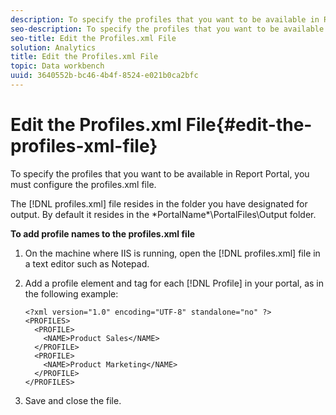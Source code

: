 ```yaml
---
description: To specify the profiles that you want to be available in Report Portal, you must configure the profiles.xml file.
seo-description: To specify the profiles that you want to be available in Report Portal, you must configure the profiles.xml file.
seo-title: Edit the Profiles.xml File
solution: Analytics
title: Edit the Profiles.xml File
topic: Data workbench
uuid: 3640552b-bc46-4b4f-8524-e021b0ca2bfc
---
```


# Edit the Profiles.xml File{#edit-the-profiles-xml-file}

To specify the profiles that you want to be available in Report Portal, you must configure the profiles.xml file.

The [!DNL profiles.xml] file resides in the folder you have designated for output. By default it resides in the \*PortalName*\PortalFiles\Output folder.

**To add profile names to the profiles.xml file** 

1. On the machine where IIS is running, open the [!DNL profiles.xml] file in a text editor such as Notepad.
1. Add a profile element and tag for each [!DNL Profile] in your portal, as in the following example:

   ```
   <?xml version="1.0" encoding="UTF-8" standalone="no" ?>
   <PROFILES>
     <PROFILE>
       <NAME>Product Sales</NAME>
     </PROFILE>
     <PROFILE>
       <NAME>Product Marketing</NAME>
     </PROFILE>
   </PROFILES>
   ```

1. Save and close the file.
